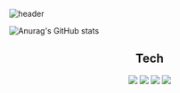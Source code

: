 <!-- <div align=center> -->

![header](https://capsule-render.vercel.app/api?type=waving&color=timeGradient&height=300&section=header&text=Sunghyeon%20Moon&fontSize=90)
  
![Anurag's GitHub stats](https://github-readme-stats.vercel.app/api?username=SunghyeonMoon&show_icons=true&theme=radical)

<div align=center>

## Tech

  <img src="https://img.shields.io/badge/React-61DAFB?style=for-the-badge&logo=React&logoColor=000000"/> <img src="https://img.shields.io/badge/Redux-764ABC?style=for-the-badge&logo=Redux&logoColor=FFFFFF"/> <img src="https://img.shields.io/badge/React Query-FF4154?style=for-the-badge&logo=React Query&logoColor=FFFFFF"/> <img src="https://img.shields.io/badge/TypeScript-3178C6?style=for-the-badge&logo=TypeScript&logoColor=FFFFFF"/>  

